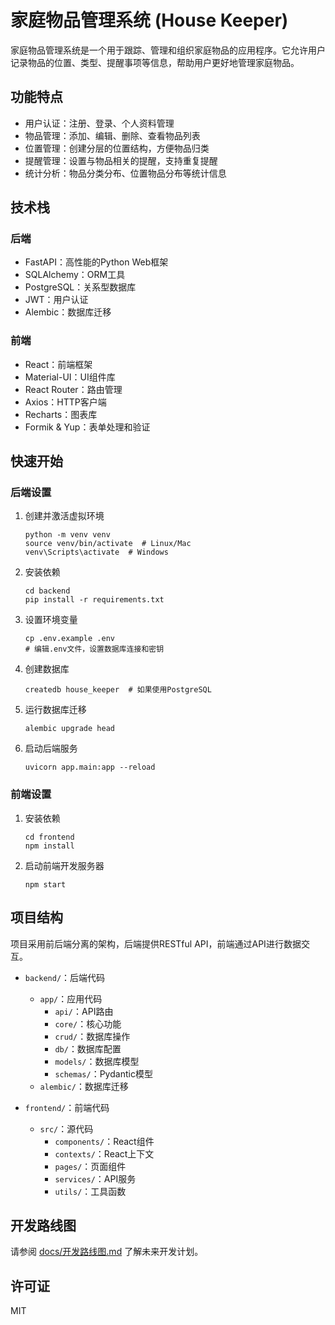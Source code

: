 # 家庭物品管理系统 (House Keeper)

家庭物品管理系统是一个用于跟踪、管理和组织家庭物品的应用程序。它允许用户记录物品的位置、类型、提醒事项等信息，帮助用户更好地管理家庭物品。

## 功能特点

- 用户认证：注册、登录、个人资料管理
- 物品管理：添加、编辑、删除、查看物品列表
- 位置管理：创建分层的位置结构，方便物品归类
- 提醒管理：设置与物品相关的提醒，支持重复提醒
- 统计分析：物品分类分布、位置物品分布等统计信息

## 技术栈

### 后端

- FastAPI：高性能的Python Web框架
- SQLAlchemy：ORM工具
- PostgreSQL：关系型数据库
- JWT：用户认证
- Alembic：数据库迁移

### 前端

- React：前端框架
- Material-UI：UI组件库
- React Router：路由管理
- Axios：HTTP客户端
- Recharts：图表库
- Formik & Yup：表单处理和验证

## 快速开始

### 后端设置

1. 创建并激活虚拟环境
   ```
   python -m venv venv
   source venv/bin/activate  # Linux/Mac
   venv\Scripts\activate  # Windows
   ```

2. 安装依赖
   ```
   cd backend
   pip install -r requirements.txt
   ```

3. 设置环境变量
   ```
   cp .env.example .env
   # 编辑.env文件，设置数据库连接和密钥
   ```

4. 创建数据库
   ```
   createdb house_keeper  # 如果使用PostgreSQL
   ```

5. 运行数据库迁移
   ```
   alembic upgrade head
   ```

6. 启动后端服务
   ```
   uvicorn app.main:app --reload
   ```

### 前端设置

1. 安装依赖
   ```
   cd frontend
   npm install
   ```

2. 启动前端开发服务器
   ```
   npm start
   ```

## 项目结构

项目采用前后端分离的架构，后端提供RESTful API，前端通过API进行数据交互。

- `backend/`：后端代码
  - `app/`：应用代码
    - `api/`：API路由
    - `core/`：核心功能
    - `crud/`：数据库操作
    - `db/`：数据库配置
    - `models/`：数据库模型
    - `schemas/`：Pydantic模型
  - `alembic/`：数据库迁移

- `frontend/`：前端代码
  - `src/`：源代码
    - `components/`：React组件
    - `contexts/`：React上下文
    - `pages/`：页面组件
    - `services/`：API服务
    - `utils/`：工具函数

## 开发路线图

请参阅 [docs/开发路线图.md](docs/开发路线图.md) 了解未来开发计划。

## 许可证

MIT
